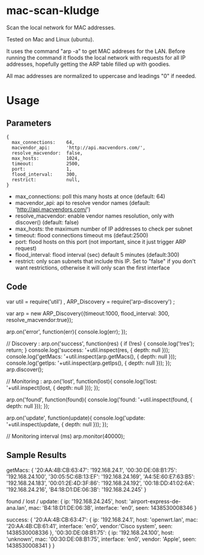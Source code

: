 # mac-scan-kludge
Scan the local network for MAC addresses.

Tested on Mac and Linux (ubuntu).

It uses the command "arp -a" to get MAC addreses
for the LAN. Before running the command it
floods the local network with requests for all
IP addresses, hopefully getting the ARP table
filled up with goodies.

All mac addresses are normalized to uppercase
and leadings "0" if needed.

# Usage
## Parameters

    {
      max_connections:    64,
      macvendor_api:      'http://api.macvendors.com/',
      resolve_macvendor:  false,
      max_hosts:          1024,
      timeout:            2500,
      port:               1,
      flood_interval:     300,  
      restrict:           null,
    }

* max\_connections: poll this many hosts at once (default: 64)
* macvendor_api: api to resolve vendor names (default: 'http://api.macvendors.com/')
* resolve_macvendor: enable vendor names resolution, only with discover() (default: false)
* max\_hosts: the maximum number of IP addresses to check per subnet
* timeout: flood connections timeout ms (defaut:2500)
* port: flood hosts on this port (not important, since it just trigger ARP request)
* flood_interval: flood interval (sec) default 5 minutes (default:300)
* restrict: only scan subnets that include this IP. Set to "false" if you
  don't want restrictions, otherwise it will only scan the first interface

## Code

var util          = require('util')
,   ARP_Discovery = require('arp-discovery')
;

var arp = new ARP_Discovery({timeout:1000, flood_interval: 300, resolve_macvendor:true});

arp.on('error', function(err){
  console.log(err);
});

// Discovery :
arp.on('success', function(res) {
    if (!res) {
        console.log('!res');
        return;
    }
    console.log('success: '+util.inspect(res, { depth: null }));
    console.log('getMacs: '+util.inspect(arp.getMacs(), { depth: null }));
    console.log('getIps:  '+util.inspect(arp.getIps(), { depth: null }));
});
arp.discover();

// Monitoring :
arp.on('lost', function(lost){
  console.log('lost: '+util.inspect(lost, { depth: null }));
});

arp.on('found', function(found){
  console.log('found: '+util.inspect(found, { depth: null }));
});

arp.on('update', function(update){
  console.log('update: '+util.inspect(update, { depth: null }));
});

// Monitoring interval (ms)
arp.monitor(40000);


## Sample Results

getMacs:
{ '20:AA:4B:CB:63:47': '192.168.24.1',
  '00:30:DE:08:B1:75': '192.168.24.100',
  '30:05:5C:6B:13:EF': '192.168.24.169',
  'A4:5E:60:E7:63:B5': '192.168.24.183',
  '00:01:2E:4D:3F:86': '192.168.24.192',
  '00:18:DD:41:02:6A': '192.168.24.216',
  'B4:18:D1:DE:06:3B': '192.168.24.245' }

found / lost / update:
      { ip: '192.168.24.245',
        host: 'airport-express-de-ana.lan',
        mac: 'B4:18:D1:DE:06:3B',
        interface: 'en0',
        seen: 1438530008346 }

success:
      { '20:AA:4B:CB:63:47':
           { ip: '192.168.24.1',
             host: 'openwrt.lan',
             mac: '20:AA:4B:CB:61:41',
             interface: 'en0',
             vendor:'Cisco system',
             seen: 1438530008336 },
        '00:30:DE:08:B1:75':
           { ip: '192.168.24.100',
             host: 'unknown',
             mac: '00:30:DE:08:B1:75',
             interface: 'en0',
             vendor: 'Apple',
             seen: 1438530008341 }
      }
